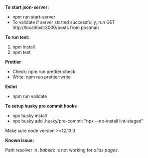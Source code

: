 **To start json-server:**

- npm run start-server
- To validate if server started successfully, run GET http://localhost:3000/posts from postman

**To run test:** 

1. npm install 
2. npm test

**Prettier**
- Check: npm run prettier:check
- Write: npm run prettier:write

**Eslint**
- npm run validate

**To setup husky pre commit hooks**
- npx husky install
- npx husky add .husky/pre-commit "npx --no-install lint-staged"

Make sure node version >=12.13.0

**Known issue:**

Path resolver in _.babelrc_ is not working for _alias pages_.
